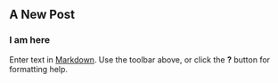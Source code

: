 ## A New Post
### I am here

Enter text in [Markdown](http://daringfireball.net/projects/markdown/). Use the toolbar above, or click the **?** button for formatting help.
